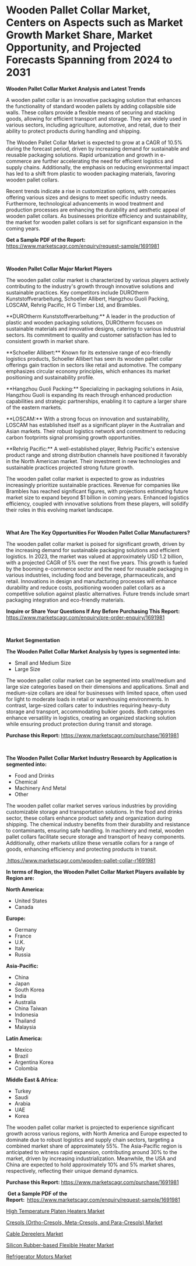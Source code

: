 <p><h1>Wooden Pallet Collar Market, Centers on Aspects such as Market Growth Market Share, Market Opportunity, and Projected Forecasts Spanning from 2024 to 2031</h1></p><p><strong>Wooden Pallet Collar Market Analysis and Latest Trends</strong></p>
<p><p>A wooden pallet collar is an innovative packaging solution that enhances the functionality of standard wooden pallets by adding collapsible side walls. These collars provide a flexible means of securing and stacking goods, allowing for efficient transport and storage. They are widely used in various sectors, including agriculture, automotive, and retail, due to their ability to protect products during handling and shipping.</p><p>The Wooden Pallet Collar Market is expected to grow at a CAGR of 10.5% during the forecast period, driven by increasing demand for sustainable and reusable packaging solutions. Rapid urbanization and growth in e-commerce are further accelerating the need for efficient logistics and supply chains. Additionally, the emphasis on reducing environmental impact has led to a shift from plastic to wooden packaging materials, favoring wooden pallet collars.</p><p>Recent trends indicate a rise in customization options, with companies offering various sizes and designs to meet specific industry needs. Furthermore, technological advancements in wood treatment and production processes are enhancing the durability and aesthetic appeal of wooden pallet collars. As businesses prioritize efficiency and sustainability, the market for wooden pallet collars is set for significant expansion in the coming years.</p></p>
<p><strong>Get a Sample PDF of the Report:&nbsp;</strong> <a href="https://www.marketscagr.com/enquiry/request-sample/1691981?utm_campaign=1339&utm_medium=2&utm_source=Github&utm_content=ia&utm_term=18102024&utm_id=wooden-pallet-collar">https://www.marketscagr.com/enquiry/request-sample/1691981</a></p>
<p>&nbsp;</p>
<p><strong>Wooden Pallet Collar Major Market Players</strong></p>
<p><p>The wooden pallet collar market is characterized by various players actively contributing to the industry's growth through innovative solutions and sustainable practices. Key competitors include DUROtherm Kunststoffverarbeitung, Schoeller Allibert, Hangzhou Guoli Packing, LOSCAM, Rehrig Pacific, H G Timber Ltd, and Brambles.</p><p>**DUROtherm Kunststoffverarbeitung:** A leader in the production of plastic and wooden packaging solutions, DUROtherm focuses on sustainable materials and innovative designs, catering to various industrial sectors. Its commitment to quality and customer satisfaction has led to consistent growth in market share.</p><p>**Schoeller Allibert:** Known for its extensive range of eco-friendly logistics products, Schoeller Allibert has seen its wooden pallet collar offerings gain traction in sectors like retail and automotive. The company emphasizes circular economy principles, which enhances its market positioning and sustainability profile.</p><p>**Hangzhou Guoli Packing:** Specializing in packaging solutions in Asia, Hangzhou Guoli is expanding its reach through enhanced production capabilities and strategic partnerships, enabling it to capture a larger share of the eastern markets.</p><p>**LOSCAM:** With a strong focus on innovation and sustainability, LOSCAM has established itself as a significant player in the Australian and Asian markets. Their robust logistics network and commitment to reducing carbon footprints signal promising growth opportunities.</p><p>**Rehrig Pacific:** A well-established player, Rehrig Pacific's extensive product range and strong distribution channels have positioned it favorably in the North American market. Their investment in new technologies and sustainable practices projected strong future growth.</p><p>The wooden pallet collar market is expected to grow as industries increasingly prioritize sustainable practices. Revenue for companies like Brambles has reached significant figures, with projections estimating future market size to expand beyond $1 billion in coming years. Enhanced logistics efficiency, coupled with innovative solutions from these players, will solidify their roles in this evolving market landscape.</p></p>
<p>&nbsp;</p>
<p><strong>What Are The Key Opportunities For Wooden Pallet Collar Manufacturers?</strong></p>
<p><p>The wooden pallet collar market is poised for significant growth, driven by the increasing demand for sustainable packaging solutions and efficient logistics. In 2023, the market was valued at approximately USD 1.2 billion, with a projected CAGR of 5% over the next five years. This growth is fueled by the booming e-commerce sector and the need for reusable packaging in various industries, including food and beverage, pharmaceuticals, and retail. Innovations in design and manufacturing processes will enhance durability and reduce costs, positioning wooden pallet collars as a competitive solution against plastic alternatives. Future trends include smart packaging integration and eco-friendly materials.</p></p>
<p><strong>Inquire or Share Your Questions If Any Before Purchasing This Report:</strong> <a href="https://www.marketscagr.com/enquiry/pre-order-enquiry/1691981?utm_campaign=1339&utm_medium=2&utm_source=Github&utm_content=ia&utm_term=18102024&utm_id=wooden-pallet-collar">https://www.marketscagr.com/enquiry/pre-order-enquiry/1691981</a></p>
<p>&nbsp;</p>
<p><strong>Market Segmentation</strong></p>
<p><strong>The Wooden Pallet Collar Market Analysis by types is segmented into:</strong></p>
<p><ul><li>Small and Medium Size</li><li>Large Size</li></ul></p>
<p><p>The wooden pallet collar market can be segmented into small/medium and large size categories based on their dimensions and applications. Small and medium-size collars are ideal for businesses with limited space, often used for light to moderate loads in retail or warehousing environments. In contrast, large-sized collars cater to industries requiring heavy-duty storage and transport, accommodating bulkier goods. Both categories enhance versatility in logistics, creating an organized stacking solution while ensuring product protection during transit and storage.</p></p>
<p><strong>Purchase this Report:&nbsp;</strong><a href="https://www.marketscagr.com/purchase/1691981?utm_campaign=1339&utm_medium=2&utm_source=Github&utm_content=ia&utm_term=18102024&utm_id=wooden-pallet-collar">https://www.marketscagr.com/purchase/1691981</a></p>
<p>&nbsp;</p>
<p><strong>The Wooden Pallet Collar Market Industry Research by Application is segmented into:</strong></p>
<p><ul><li>Food and Drinks</li><li>Chemical</li><li>Machinery And Metal</li><li>Other</li></ul></p>
<p><p>The wooden pallet collar market serves various industries by providing customizable storage and transportation solutions. In the food and drinks sector, these collars enhance product safety and organization during shipping. The chemical industry benefits from their durability and resistance to contaminants, ensuring safe handling. In machinery and metal, wooden pallet collars facilitate secure storage and transport of heavy components. Additionally, other markets utilize these versatile collars for a range of goods, enhancing efficiency and protecting products in transit.</p></p>
<p><a href="https://www.marketscagr.com/wooden-pallet-collar-r1691981?utm_campaign=1339&utm_medium=2&utm_source=Github&utm_content=ia&utm_term=18102024&utm_id=wooden-pallet-collar">&nbsp;https://www.marketscagr.com/wooden-pallet-collar-r1691981</a></p>
<p><strong>In terms of Region, the Wooden Pallet Collar Market Players available by Region are:</strong></p>
<p>
    <p> <strong> North America: </strong>
        <ul>
            <li>United States</li>
            <li>Canada</li>
        </ul>
        </p> 
    <p> <strong> Europe: </strong>
        <ul>
            <li>Germany</li>
            <li>France</li>
            <li>U.K.</li>
            <li>Italy</li>
            <li>Russia</li>
        </ul>
        </p> 
    <p> <strong> Asia-Pacific: </strong>
        <ul>
            <li>China</li>
            <li>Japan</li>
            <li>South Korea</li>
            <li>India</li>
            <li>Australia</li>
            <li>China Taiwan</li>
            <li>Indonesia</li>
            <li>Thailand</li>
            <li>Malaysia</li>
        </ul>
        </p> 
    <p> <strong> Latin America: </strong>
        <ul>
            <li>Mexico</li>
            <li>Brazil</li>
            <li>Argentina Korea</li>
            <li>Colombia</li>
        </ul>
        </p> 
    <p> <strong> Middle East & Africa: </strong>
        <ul>
            <li>Turkey</li>
            <li>Saudi</li>
            <li>Arabia</li>
            <li>UAE</li>
            <li>Korea</li>
        </ul>
    </p>
    </p>
<p><p>The wooden pallet collar market is projected to experience significant growth across various regions, with North America and Europe expected to dominate due to robust logistics and supply chain sectors, targeting a combined market share of approximately 55%. The Asia-Pacific region is anticipated to witness rapid expansion, contributing around 30% to the market, driven by increasing industrialization. Meanwhile, the USA and China are expected to hold approximately 10% and 5% market shares, respectively, reflecting their unique demand dynamics.</p></p>
<p><strong>Purchase this Report: </strong><a href="https://www.marketscagr.com/purchase/1691981?utm_campaign=1339&utm_medium=2&utm_source=Github&utm_content=ia&utm_term=18102024&utm_id=wooden-pallet-collar">https://www.marketscagr.com/purchase/1691981</a></p>
<p>&nbsp;<strong>Get a Sample PDF of the Report:&nbsp;&nbsp;</strong><a href="https://www.marketscagr.com/enquiry/request-sample/1691981?utm_campaign=1339&utm_medium=2&utm_source=Github&utm_content=ia&utm_term=18102024&utm_id=wooden-pallet-collar">https://www.marketscagr.com/enquiry/request-sample/1691981</a></p>
<p><strong></strong></p>
<p><p><a href="https://github.com/tiesharivmasaya/Market-Research-Report-List-1/blob/main/high-temperature-platen-heaters-market.md?utm_campaign=1339&utm_medium=2&utm_source=Github&utm_content=ia&utm_term=18102024&utm_id=wooden-pallet-collar">High Temperature Platen Heaters Market</a></p><p><a href="https://www.linkedin.com/pulse/sustainability-trends-cresols-ortho-cresols-meta-cresols-getxc?utm_campaign=1339&utm_medium=2&utm_source=Github&utm_content=ia&utm_term=18102024&utm_id=wooden-pallet-collar">Cresols (Ortho-Cresols, Meta-Cresols, and Para-Cresols) Market</a></p><p><a href="https://issuu.com/reportprime-2/docs/cable-dereelers-market-size-2030.pp_19fb876609309a?utm_campaign=1339&utm_medium=2&utm_source=Github&utm_content=ia&utm_term=18102024&utm_id=wooden-pallet-collar">Cable Dereelers Market</a></p><p><a href="https://github.com/PeterParrish5/Market-Research-Report-List-6/blob/main/silicon-rubber-based-flexible-heater-market.md?utm_campaign=1339&utm_medium=2&utm_source=Github&utm_content=ia&utm_term=18102024&utm_id=wooden-pallet-collar">Silicon Rubber-based Flexible Heater Market</a></p><p><a href="https://issuu.com/reportprime-2/docs/refrigerator-motors-market-size-203_523f8780cbf60b?utm_campaign=1339&utm_medium=2&utm_source=Github&utm_content=ia&utm_term=18102024&utm_id=wooden-pallet-collar">Refrigerator Motors Market</a></p></p>